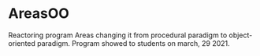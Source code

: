 # AreasOO
Reactoring program Areas changing it from procedural paradigm to object-oriented paradigm.
Program showed to students on march, 29 2021.
